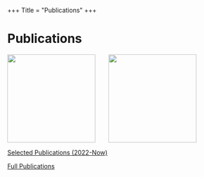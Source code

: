 +++
Title = "Publications"
+++

# Publications

<div style="display: flex; align-items: center;">
    <a href="https://scholar.google.com/citations?user=KdXy-kgAAAAJ&hl=zh-TW">
        <img src="/img/GoogleScholar.gif" style="width: 200px; height: 200px; object-fit: contain; margin-right: 30px">
    </a>
    <a href="https://dblp.org/pid/28/2073-3.html">
        <img src="/img/DBLP.jpg" style="width: 200px; height: 200px; object-fit: contain; margin-right: 10px;">
    </a>
</div>

<a href="https://gaowei262.github.io/pubs-sel.html">Selected Publications (2022-Now)</a>

<a href="https://gaowei262.github.io/pubs-full.html">Full Publications</a>